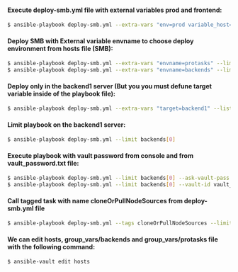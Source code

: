 #### Execute **deploy-smb.yml** file with external variables **prod** and **frontend**:
```bash
$ ansible-playbook deploy-smb.yml --extra-vars "env=prod variable_host=frontend"
```

#### Deploy SMB with External variable **envname** to choose deploy environment from **hosts** file (SMB):
```bash
$ ansible-playbook deploy-smb.yml --extra-vars "envname=protasks" --limit protasks[0]
$ ansible-playbook deploy-smb.yml --extra-vars "envname=backends" --limit backends[0]
```

#### Deploy only in the **backend1** server (But you you must defune **target** variable inside of the playbook file):
```bash
$ ansible-playbook deploy-smb.yml --extra-vars "target=backend1" --list-hosts
```

#### Limit playbook on the **backend1** server:
```bash
$ ansible-playbook deploy-smb.yml --limit backends[0]
```

#### Execute playbook with vault password from console and from **vault_password.txt** file:
```bash
$ ansible-playbook deploy-smb.yml --limit backends[0] --ask-vault-pass
$ ansible-playbook deploy-smb.yml --limit backends[0] --vault-id vault_password.txt
```

#### Call tagged task with name **cloneOrPullNodeSources** from **deploy-smb.yml** file
```bash
$ ansible-playbook deploy-smb.yml --tags cloneOrPullNodeSources --limit backends[0] --ask-vault-pass
```

#### We can edit hosts, group_vars/backends and group_vars/protasks file with the following command:
```bash
$ ansible-vault edit hosts
```

